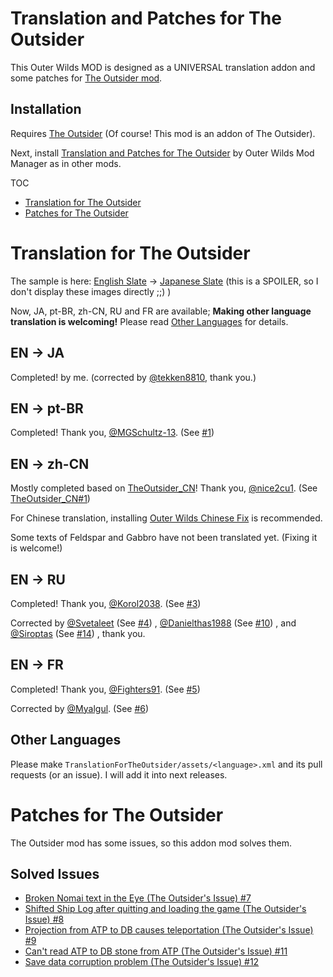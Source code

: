 # Translation and Patches for The Outsider

This Outer Wilds MOD is designed as a UNIVERSAL translation addon and some patches for [The Outsider mod](https://outerwildsmods.com/mods/theoutsider/).

## Installation

Requires [The Outsider](https://outerwildsmods.com/mods/theoutsider/) (Of course! This mod is an addon of The Outsider).

Next, install [Translation and Patches for The Outsider](https://outerwildsmods.com/mods/translationandpatchesfortheoutsider/) by Outer Wilds Mod Manager as in other mods.

TOC  
* [Translation for The Outsider](#translation-for-the-outsider)
* [Patches for The Outsider](#patches-for-the-outsider)

# Translation for The Outsider

The sample is here: [English Slate](fig/screenshot_slate_english.png) -> [Japanese Slate](fig/screenshot_slate_japanese.png) (this is a SPOILER, so I don't display these images directly ;;) )

Now, JA, pt-BR, zh-CN, RU and FR are available;
**Making other language translation is welcoming!** Please read [Other Languages](#other-languages) for details.

## EN -> JA

Completed! by me. (corrected by [@tekken8810](https://twitter.com/tekken8810), thank you.)

## EN -> pt-BR

Completed! Thank you, [@MGSchultz-13](https://github.com/MGSchultz-13). (See [#1](https://github.com/TRSasasusu/TranslationForTheOutsider/issues/1))

## EN -> zh-CN

Mostly completed based on [TheOutsider_CN](https://github.com/nice2cu1/TheOutsider_CN)! Thank you, [@nice2cu1](https://github.com/nice2cu1). (See [TheOutsider_CN#1](https://github.com/nice2cu1/TheOutsider_CN/issues/1))

For Chinese translation, installing [Outer Wilds Chinese Fix](https://outerwildsmods.com/mods/outerwildschinesefix/) is recommended.

Some texts of Feldspar and Gabbro have not been translated yet. (Fixing it is welcome!)

## EN -> RU

Completed! Thank you, [@Korol2038](https://github.com/Korol2038). (See [#3](https://github.com/TRSasasusu/TranslationForTheOutsider/issues/3))

Corrected by [@Svetaleet](https://github.com/Svetaleet) (See [#4](https://github.com/TRSasasusu/TranslationForTheOutsider/issues/4))
, [@Danielthas1988](https://github.com/Danielthas1988) (See [#10](https://github.com/TRSasasusu/TranslationForTheOutsider/issues/10))
, and [@Siroptas](https://github.com/Siroptas) (See [#14](https://github.com/TRSasasusu/TranslationForTheOutsider/issues/14))
, thank you.

## EN -> FR

Completed! Thank you, [@Fighters91](https://github.com/Fighters91). (See [#5](https://github.com/TRSasasusu/TranslationForTheOutsider/pull/5))

Corrected by [@Myalgul](https://github.com/Myalgul). (See [#6](https://github.com/TRSasasusu/TranslationForTheOutsider/pull/6))

## Other Languages

Please make `TranslationForTheOutsider/assets/<language>.xml` and its pull requests (or an issue). I will add it into next releases.

# Patches for The Outsider

The Outsider mod has some issues, so this addon mod solves them.

## Solved Issues

* [Broken Nomai text in the Eye (The Outsider's Issue) #7](https://github.com/TRSasasusu/TranslationForTheOutsider/issues/7)
* [Shifted Ship Log after quitting and loading the game (The Outsider's Issue) #8](https://github.com/TRSasasusu/TranslationForTheOutsider/issues/8)
* [Projection from ATP to DB causes teleportation (The Outsider's Issue) #9](https://github.com/TRSasasusu/TranslationForTheOutsider/issues/9)
* [Can't read ATP to DB stone from ATP (The Outsider's Issue) #11](https://github.com/TRSasasusu/TranslationForTheOutsider/issues/11)
* [Save data corruption problem (The Outsider's Issue) #12](https://github.com/TRSasasusu/TranslationForTheOutsider/issues/12)
